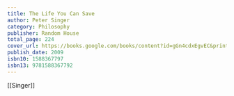 ```yaml
---
title: The Life You Can Save
author: Peter Singer
category: Philosophy
publisher: Random House
total_page: 224
cover_url: https://books.google.com/books/content?id=gGn4cdxEgvEC&printsec=frontcover&img=1&zoom=1&edge=curl&source=gbs_api
publish_date: 2009
isbn10: 1588367797
isbn13: 9781588367792
---
```

[[Singer]]
